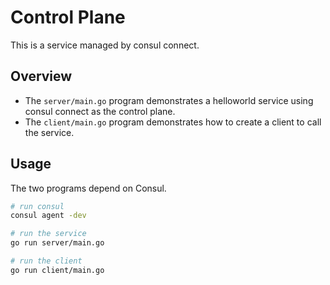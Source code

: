 # Control Plane

This is a service managed by consul connect.

## Overview

- The `server/main.go` program demonstrates a helloworld service using consul connect as the control plane.
- The `client/main.go` program demonstrates how to create a client to call the service.

## Usage

The two programs depend on Consul.

```bash
# run consul
consul agent -dev

# run the service
go run server/main.go

# run the client
go run client/main.go
```
